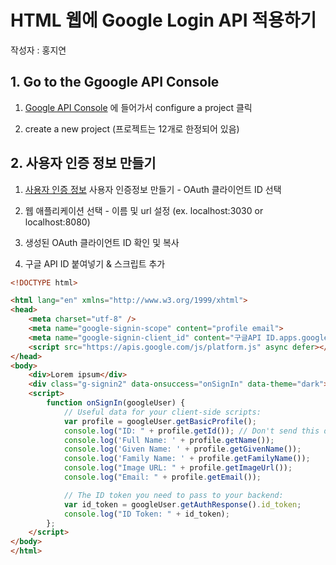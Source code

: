 # HTML 웹에 Google Login API 적용하기
작성자 : 홍지연

## 1. Go to the Ggoogle API Console

1. [Google API Console](https://developers.google.com/identity/sign-in/web/sign-in#before_you_begin) 에 들어가서 configure a project 클릭

2. create a new project 
(프로젝트는 12개로 한정되어 있음)


## 2. 사용자 인증 정보 만들기

1. [사용자 인증 정보](https://console.cloud.google.com/apis) 사용자 인증정보 만들기 - OAuth 클라이언트 ID 선택

2. 웹 애플리케이션 선택 - 이름 및 url 설정 (ex. localhost:3030 or localhost:8080)

3. 생성된 OAuth 클라이언트 ID 확인 및 복사

4. 구글 API ID 붙여넣기 & 스크립트 추가
```html
<!DOCTYPE html>

<html lang="en" xmlns="http://www.w3.org/1999/xhtml">
<head>
    <meta charset="utf-8" />
    <meta name="google-signin-scope" content="profile email">
    <meta name="google-signin-client_id" content="구글API ID.apps.googleusercontent.com">
    <script src="https://apis.google.com/js/platform.js" async defer></script>
</head>
<body>
    <div>Lorem ipsum</div>
    <div class="g-signin2" data-onsuccess="onSignIn" data-theme="dark">dfd</div>
    <script>
        function onSignIn(googleUser) {
            // Useful data for your client-side scripts:
            var profile = googleUser.getBasicProfile();
            console.log("ID: " + profile.getId()); // Don't send this directly to your server!
            console.log('Full Name: ' + profile.getName());
            console.log('Given Name: ' + profile.getGivenName());
            console.log('Family Name: ' + profile.getFamilyName());
            console.log("Image URL: " + profile.getImageUrl());
            console.log("Email: " + profile.getEmail());

            // The ID token you need to pass to your backend:
            var id_token = googleUser.getAuthResponse().id_token;
            console.log("ID Token: " + id_token);
        };
    </script>
</body>
</html>
```

